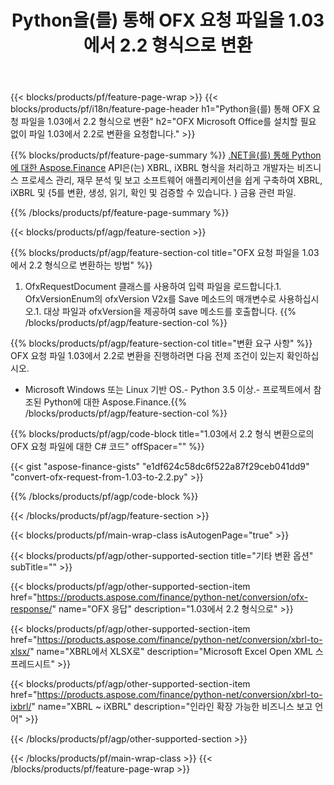 ﻿---
title: Python을(를) 통해 OFX 요청 파일을 1.03에서 2.2 형식으로 변환
description: 1.03에서 2.2로의 Python 변환 OFX 요청 파일에 대한 샘플 코드입니다. Python 기반 애플리케이션 내에서 일괄 OFX 요청 변환을 위해 API 예제 코드를 사용합니다. 
url: /ko/python-net/conversion/ofx-request/
family: finance
platformtag: python
feature: conversion
informat: OFX Request 1.03
outformat: OFX Request 2.2
otherformats: OFX Response
---
{{< blocks/products/pf/feature-page-wrap >}}
{{< blocks/products/pf/i18n/feature-page-header h1="Python을(를) 통해 OFX 요청 파일을 1.03에서 2.2 형식으로 변환" h2="OFX Microsoft Office를 설치할 필요 없이 파일 1.03에서 2.2로 변환을 요청합니다." >}}

{{% blocks/products/pf/feature-page-summary %}}
[.NET을(를) 통해 Python에 대한 Aspose.Finance](https://products.aspose.com/finance/python-net/) API은(는) XBRL, iXBRL 형식을 처리하고 개발자는 비즈니스 프로세스 관리, 재무 분석 및 보고 소프트웨어 애플리케이션을 쉽게 구축하여 XBRL, iXBRL 및 {5를 변환, 생성, 읽기, 확인 및 검증할 수 있습니다. } 금융 관련 파일. 

{{% /blocks/products/pf/feature-page-summary %}}

{{< blocks/products/pf/agp/feature-section >}}

{{% blocks/products/pf/agp/feature-section-col title="OFX 요청 파일을 1.03에서 2.2 형식으로 변환하는 방법" %}}
1. OfxRequestDocument 클래스를 사용하여 입력 파일을 로드합니다.1. OfxVersionEnum의 ofxVersion V2x를 Save 메소드의 매개변수로 사용하십시오.1. 대상 파일과 ofxVersion을 제공하여 save 메소드를 호출합니다.
{{% /blocks/products/pf/agp/feature-section-col %}}

{{% blocks/products/pf/agp/feature-section-col title="변환 요구 사항" %}}
OFX 요청 파일 1.03에서 2.2로 변환을 진행하려면 다음 전제 조건이 있는지 확인하십시오. 
- Microsoft Windows 또는 Linux 기반 OS.- Python 3.5 이상.- 프로젝트에서 참조된 Python에 대한 Aspose.Finance.{{% /blocks/products/pf/agp/feature-section-col %}}

{{% blocks/products/pf/agp/code-block title="1.03에서 2.2 형식 변환으로의 OFX 요청 파일에 대한 C# 코드" offSpacer="" %}}

{{< gist "aspose-finance-gists" "e1df624c58dc6f522a87f29ceb041dd9" "convert-ofx-request-from-1.03-to-2.2.py" >}}

{{% /blocks/products/pf/agp/code-block %}}

{{< /blocks/products/pf/agp/feature-section >}}

{{< blocks/products/pf/main-wrap-class isAutogenPage="true" >}}

{{< blocks/products/pf/agp/other-supported-section title="기타 변환 옵션" subTitle="" >}}

{{< blocks/products/pf/agp/other-supported-section-item href="https://products.aspose.com/finance/python-net/conversion/ofx-response/" name="OFX 응답" description="1.03에서 2.2 형식으로" >}}

{{< blocks/products/pf/agp/other-supported-section-item href="https://products.aspose.com/finance/python-net/conversion/xbrl-to-xlsx/" name="XBRL에서 XLSX로" description="Microsoft Excel Open XML 스프레드시트" >}}

{{< blocks/products/pf/agp/other-supported-section-item href="https://products.aspose.com/finance/python-net/conversion/xbrl-to-ixbrl/" name="XBRL ~ iXBRL" description="인라인 확장 가능한 비즈니스 보고 언어" >}}

{{< /blocks/products/pf/agp/other-supported-section >}}

{{< /blocks/products/pf/main-wrap-class >}}
{{< /blocks/products/pf/feature-page-wrap >}}